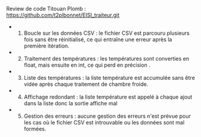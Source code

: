 Review de code Titouan Plomb : 
https://github.com/t2plbonnet/EISI_traiteur.git


- 1. Boucle sur les données CSV : le fichier CSV est parcouru plusieurs fois sans être réinitialisé, ce qui entraîne une erreur après la première itération.

- 2. Traitement des températures : les températures sont converties en float, mais ensuite en int, ce qui perd en précision .

- 3. Liste des températures : la liste température est accumulée sans être vidée après chaque traitement de chambre froide.

- 4. Affichage redondant : la liste température est appelé à chaque ajout dans la liste donc la sortie affiche mal

- 5. Gestion des erreurs : aucune gestion des erreurs n'est prévue pour les cas où le fichier CSV est introuvable ou les données sont mal formées.

